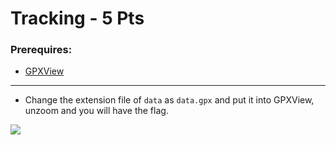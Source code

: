 # Tracking - 5 Pts

### Prerequires:

- <a href="https://www.gpx-view.com/" rel="nofollow">GPXView</a>

-----------------

- Change the extension file of ``data`` as ``data.gpx`` and put it into GPXView, unzoom and you will have the flag.

<img src="https://cdn.discordapp.com/attachments/862667483709440010/862675236481531954/unknown.png">

